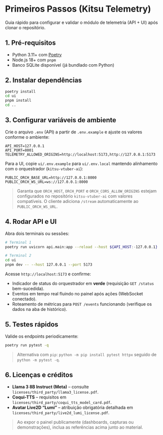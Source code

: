 # Primeiros Passos (Kitsu Telemetry)

Guia rápido para configurar e validar o módulo de telemetria (API + UI) após clonar o repositório.

## 1. Pré-requisitos
- Python 3.11+ com [Poetry](https://python-poetry.org/)
- Node.js 18+ com `pnpm`
- Banco SQLite disponível (já bundlado com Python)

## 2. Instalar dependências
```bash
poetry install
cd ui
pnpm install
cd ..
```

## 3. Configurar variáveis de ambiente

Crie o arquivo `.env` (API) a partir de `.env.example` e ajuste os valores conforme o ambiente:

```
API_HOST=127.0.0.1
API_PORT=8001
TELEMETRY_ALLOWED_ORIGINS=http://localhost:5173,http://127.0.0.1:5173
```

Para a UI, copie `ui/.env.example` para `ui/.env.local` mantendo alinhamento com o orquestrador (`kitsu-vtuber-ai`):

```
PUBLIC_ORCH_BASE_URL=http://127.0.0.1:8000
PUBLIC_ORCH_WS_URL=ws://127.0.0.1:8000
```

> Garanta que `ORCH_HOST`, `ORCH_PORT` e `ORCH_CORS_ALLOW_ORIGINS` estejam configurados no repositório `kitsu-vtuber-ai` com valores compatíveis. O cliente adiciona `/stream` automaticamente ao `PUBLIC_ORCH_WS_URL`.

## 4. Rodar API e UI
Abra dois terminais ou sessões:

```bash
# Terminal 1
poetry run uvicorn api.main:app --reload --host ${API_HOST:-127.0.0.1} --port ${API_PORT:-8001}

# Terminal 2
cd ui
pnpm dev -- --host 127.0.0.1 --port 5173
```

Acesse `http://localhost:5173` e confirme:
- Indicador de status do orquestrador em **verde** (requisição `GET /status` bem-sucedida).
- Eventos em tempo real fluindo no painel após ações (WebSocket conectado).
- Roteamento de métricas para `POST /events` funcionando (verifique os dados na aba de histórico).

## 5. Testes rápidos
Valide os endpoints periodicamente:
```bash
poetry run pytest -q
```
> Alternativa com `pip`: `python -m pip install pytest httpx` seguido de `python -m pytest -q`.

## 6. Licenças e créditos
- **Llama 3 8B Instruct (Meta)** – consulte `licenses/third_party/llama3_license.pdf`.
- **Coqui-TTS** – requisitos em `licenses/third_party/coqui_tts_model_card.pdf`.
- **Avatar Live2D “Lumi”** – atribuição obrigatória detalhada em `licenses/third_party/live2d_lumi_license.pdf`.

> Ao expor o painel publicamente (dashboards, capturas ou demonstrações), inclua as referências acima junto ao material.
